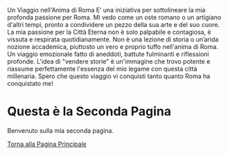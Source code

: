 Un Viaggio nell'Anima di Roma
E’ una iniziativa per sottolineare la mia profonda passione per Roma. Mi vedo come un oste romano o un artigiano d'altri tempi, pronto a condividere un pezzo della sua arte e del suo cuore.
La mia passione per la Città Eterna non è solo palpabile e contagiosa, è vissuta e respirata quotidianamente. Non è una lezione di storia o un’arida nozione accademica, piuttosto un vero e proprio tuffo nell'anima di Roma. Un viaggio emozionale fatto di aneddoti, battute fulminanti e riflessioni profonde.
L'idea di "vendere storie" è un'immagine che trovo potente e riassume perfettamente l'essenza del mio legame con questa città millenaria. Spero che questo viaggio vi conquisti tanto quanto Roma ha conquistato me!
# Questa è la Seconda Pagina

Benvenuto sulla mia seconda pagina.

[Torna alla Pagina Principale](README.md)
